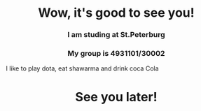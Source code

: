 <div id="header" align="center">
    <h1>Wow, it's good to see you!</h1> 
    <h3>I am studing at St.Peterburg</h3> 
    <h3>My group is 4931101/30002</h3> 
</div>

I like to play dota, eat shawarma and drink coca Cola

<div id="header" align="center">
    <h1>See you later!</h1> 
</div>
